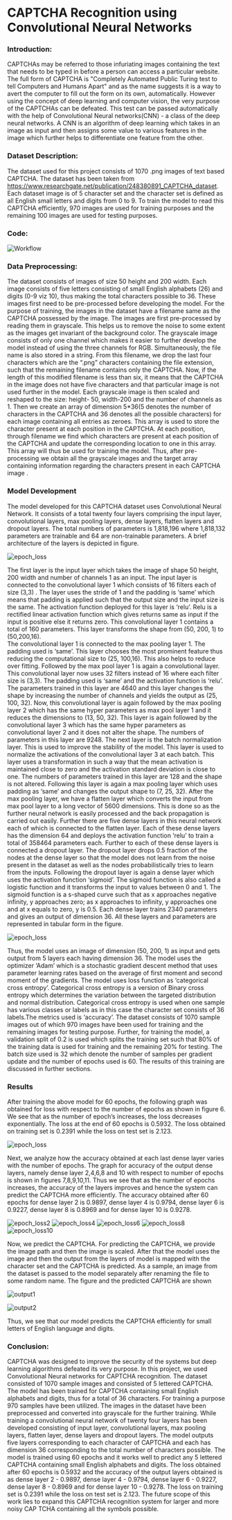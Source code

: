 # CAPTCHA Recognition using Convolutional Neural Networks

### Introduction:
CAPTCHAs may be referred to those infuriating images containing the text that needs to be typed in before a person can access a particular website. The full form of CAPTCHA is "Completely Automated Public Turing test to tell Computers and Humans Apart" and as the name suggests it is a way to avert the computer to fill out the form on its own, automatically. However using the concept of deep learning and computer vision, the very purpose of the CAPTCHAs can be defeated. This test can be passed automatically with the help of Convolutional Neural networks(CNN) - a class of the deep neural networks. A CNN is an algorithm of deep learning which takes in an image as input and then assigns some value to various features in the image which further helps to differentiate one feature from the other.

### Dataset Description:
The dataset used for this project consists of 1070 .png images of text based CAPTCHA. The dataset has been taken from https://www.researchgate.net/publication/248380891_CAPTCHA_dataset. Each dataset image is of 5 character set and the character set is defined as all English small letters and digits from 0 to 9. To train the model to read this CAPTCHA efficiently, 970 images are used for training purposes and the remaining 100 images are used for testing purposes. 

### Code:
![Workflow](/Images/Workflow.JPG)

### Data Preprocessing:
The dataset consists of images of size 50 height and 200 width. Each image consists of five letters consisting of small English alphabets (26) and digits (0-9 viz 10), thus making the total characters possible to 36. These images first need to be pre-processed before developing the model. For the purpose of training, the images in the dataset have a filename same as the CAPTCHA possessed by the image.
The images are first pre-processed by reading them in grayscale. This helps us to remove the noise to some extent as the images get invariant of the background color. The grayscale image consists of only one channel which makes it easier to further develop the model instead of using the three channels for RGB. Simultaneously, the file name is also stored in a string. From this filename, we drop the last four characters which are the “.png” characters containing the file extension, such that the remaining filename contains only the CAPTCHA. Now, if the length of this modified filename is less than six, it means that the CAPTCHA in the image does not have five characters and that particular image is not used further in the model.
Each grayscale image is then scaled and reshaped to the size: height- 50, width-200 and the number of channels as 1. Then we create an array of dimension 5*36(5 denotes the number of characters in the CAPTCHA and 36 denotes all the possible characters) for each image containing all entries as zeroes. This array is used to store the character present at each position in the CAPTCHA. At each position, through filename we find which characters are present at each position of the CAPTCHA and update the corresponding location to one in this array. This array will thus be used for training the model.
Thus, after pre-processing we obtain all the grayscale images and the target array containing information regarding the characters present in each CAPTCHA image
.
### Model Development

The model developed for this CAPTCHA dataset uses Convolutional Neural Network. It consists of a total twenty four layers comprising the input layer, convolutional layers, max pooling layers, dense layers, flatten layers and dropout layers. The total numbers of parameters is 1,818,196 where 1,818,132 parameters are trainable and 64 are non-trainable parameters. A brief architecture of the layers is depicted in figure.

![epoch_loss](/Images/Layers_Architecture.JPG)

The first layer is the input layer which takes the image of shape 50 height, 200 width and number of channels 1 as an input. The input layer is connected to the convolutional layer 1 which consists of 16 filters each of size (3,3) . The layer uses the stride of 1 and the padding is ‘same’ which means that padding is applied such that the output size and the input size is the same. The activation function deployed for this layer is ‘relu’. Relu is a rectified linear activation function which gives returns same as input if the input is positive else it returns zero. This convolutional layer 1 contains a total of 160 parameters. This layer transforms the shape from (50, 200, 1) to (50,200,16).  
The convolutional layer 1 is connected to the max pooling layer 1. The padding used is ‘same’. This layer chooses the most prominent feature thus reducing the computational size to (25, 100,16). This also helps to reduce over fitting. Followed by the max pool layer 1 is again a convolutional layer. This convolutional layer now uses 32 filters instead of 16 where each filter size is (3,3). The padding used is ‘same’ and the activation function is ‘relu’. The parameters trained in this layer are 4640 and this layer changes the shape by increasing the number of channels and yields the output as (25, 100, 32). Now, this convolutional layer is again followed by the max pooling layer 2 which has the same hyper parameters as max pool layer 1 and it reduces the dimensions to (13, 50, 32). This layer is again followed by the convolutional layer 3 which has the same hyper parameters as convolutional layer 2 and it does not alter the shape. The numbers of parameters in this layer are 9248.
The next layer is the batch normalization layer. This is used to improve the stability of the model. This layer is used to normalize the activations of the convolutional layer 3 at each batch. This layer uses a transformation in such a way that the mean activation is maintained close to zero and the activation standard deviation is close to one. The numbers of parameters trained in this layer are 128 and the shape is not altered. Following this layer is again a max pooling layer which uses padding as ‘same’ and changes the output shape to (7, 25, 32). 
After the max pooling layer, we have a flatten layer which converts the input from max pool layer to a long vector of 5600 dimensions. This is done so as the further neural network is easily processed and the back propagation is carried out easily. Further there are five dense layers in this neural network each of which is connected to the flatten layer. Each of these dense layers has the dimension 64 and deploys the activation function ‘relu’ to train a total of 358464 parameters each. Further to each of these dense layers is connected a dropout layer. The dropout layer drops 0.5 fraction of the nodes at the dense layer so that the model does not learn from the noise present in the dataset as well as the nodes probabilistically tries to learn from the inputs. Following the dropout layer is again a dense layer which uses the activation function ‘sigmoid’. The sigmoid function is also called a logistic function and it transforms the input to values between 0 and 1. The sigmoid function is a s-shaped curve such that as x approaches negative infinity, y approaches zero; as x approaches to infinity, y approaches one and at x equals to zero, y is 0.5. Each dense layer trains 2340 parameters and gives an output of dimension 36. All these layers and parameters are represented in tabular form in the figure.


![epoch_loss](/Images/Layers.JPG)

Thus, the model uses an image of dimension (50, 200, 1) as input and gets output from 5 layers each having dimension 36. The model uses the optimizer ‘Adam’ which is a stochastic gradient descent method that uses parameter learning rates based on the average of first moment and second moment of the gradients. The model uses loss function as ‘categorical cross entropy’. Categorical cross entropy is a version of Binary cross entropy which determines the variation between the targeted distribution and normal distribution. Categorical cross entropy is used when one sample has various classes or labels as in this case the character set consists of 36 labels.The metrics used is ‘accuracy’.
The dataset consists of 1070 sample images out of which 970 images have been used for training and the remaining images for testing purpose. Further, for training the model, a validation split of 0.2 is used which splits the training set such that 80% of the training data is used for training and the remaining 20% for testing. The batch size used is 32 which denote the number of samples per gradient update and the number of epochs used is 60. The results of this training are discussed in further sections.





### Results 

After training the above model for 60 epochs, the following graph was obtained for loss with respect to the number of epochs as shown in figure 6. We see that as the number of epoch’s increases, the loss decreases exponentially. The loss at the end of 60 epochs is 0.5932. The loss obtained on training set is 0.2391 while the loss on test set is 2.123.

![epoch_loss](/Images/epoch_loss.JPG)

Next, we analyze how the accuracy obtained at each last dense layer varies with the number of epochs. The graph for accuracy of the output dense layers, namely dense layer 2,4,6,8 and 10 with respect to number of epochs is shown in figures 7,8,9,10,11. Thus we see that as the number of epochs increases, the accuracy of the layers improves and hence the system can predict the CAPTCHA more efficiently. The accuracy obtained after 60 epochs for dense layer 2 is 0.9897, dense layer 4 is 0.9794,  dense layer 6 is 0.9227, dense layer 8 is 0.8969 and for dense layer 10 is 0.9278.

![epoch_loss2](/Images/epoch_loss_2.JPG)
![epoch_loss4](/Images/epoch_loss_4.JPG)
![epoch_loss6](/Images/epoch_loss_6.JPG)
![epoch_loss8](/Images/epoch_loss_8.JPG)
![epoch_loss10](/Images/epoch_loss_10.JPG)

Now, we predict the CAPTCHA. For predicting the CAPTCHA, we provide the image path and then the image is scaled. After that the model uses the image and then the output from the layers of model is mapped with the character set and the CAPTCHA is predicted. As a sample, an image from the dataset is passed to the model separately after renaming the file to some random name. The figure and the predicted CAPTCHA are shown

![output1](/Images/snippet1.JPG)


![output2](/Images/snippet2.JPG)

Thus, we see that our model predicts the CAPTCHA efficiently for small letters of English language and digits. 

### Conclusion:
CAPTCHA was designed to improve the security of the systems but deep learning algorithms defeated its very purpose. In this project, we used Convolutional Neural networks for CAPTCHA recognition. The dataset consisted of 1070 sample images and consisted of 5 lettered CAPTCHA. The model has been trained for CAPTCHA containing small English alphabets and digits, thus for a total of 36 characters. For training a purpose 970 samples have been utilized. The images in the dataset have been preprocessed and converted into grayscale for the further training. While training a convolutional neural network of twenty four layers has been developed consisting of input layer, convolutional layers, max pooling layers, flatten layer, dense layers and dropout layers. The model outputs five layers corresponding to each character of CAPTCHA and each has dimension 36 corresponding to the total number of characters possible. The model is trained using 60 epochs and it works well to predict any 5 lettered CAPTCHA containing small English alphabets and digits. The loss obtained after 60 epochs is 0.5932 and the accuracy of the output layers obtained is as dense layer 2 - 0.9897, dense layer 4 - 0.9794, dense layer 6 - 0.9227, dense layer 8 - 0.8969 and for dense layer 10 - 0.9278. The loss on training set is 0.2391 while the loss on test set is 2.123. The future scope of this work lies to expand this CAPTCHA recognition system for larger and more noisy CAP
TCHA containing all the symbols possible.  






